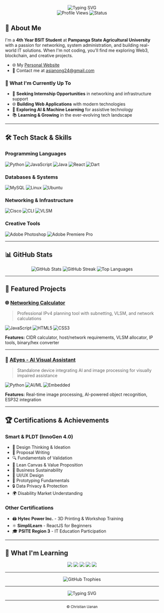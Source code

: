 <div align="center">
  <img src="https://readme-typing-svg.herokuapp.com?font=Fira+Code&weight=500&size=28&pause=1000&color=22C55E&center=true&vCenter=true&width=600&height=100&lines=Christian+Uanan;Network+Enthusiast;Creative+Problem+Solver" alt="Typing SVG" />
</div>

<div align="center">
  <img src="https://komarev.com/ghpvc/?username=yuoonnn&style=flat-square&color=22C55E" alt="Profile Views" />
  <img src="https://img.shields.io/badge/Status-Available%20for%20Opportunities-22C55E?style=flat-square" alt="Status" />
</div>


## 🚀 About Me

I'm a **4th Year BSIT Student** at **Pampanga State Agricultural University** with a passion for networking, system administration, and building real-world IT solutions. When I'm not coding, you'll find me exploring Web3, blockchain, and creative projects.

- 🌐 My <a href="https://chrisou.vercel.app/" target="_blank"> Personal Website</a>
- 📨 Contact me at <a href="mailto:asianong24@gmail.com"> asianong24@gmail.com </a>

### 🎯 What I'm Currently Up To
- 🔧 **Seeking Internship Opportunities** in networking and infrastructure support
- 🌐 **Building Web Applications** with modern technologies
- 🤖 **Exploring AI & Machine Learning** for assistive technology
- 📚 **Learning & Growing** in the ever-evolving tech landscape

---

## 🛠️ Tech Stack & Skills

### **Programming Languages**
![Python](https://img.shields.io/badge/-Python-3776AB?style=for-the-badge&logo=python&logoColor=white)
![JavaScript](https://img.shields.io/badge/-JavaScript-F7DF1E?style=for-the-badge&logo=javascript&logoColor=black)
![Java](https://img.shields.io/badge/-Java-ED8B00?style=for-the-badge&logo=openjdk&logoColor=white)
![React](https://img.shields.io/badge/-React-61DAFB?style=for-the-badge&logo=react&logoColor=black)
![Dart](https://img.shields.io/badge/-Dart-9AFF7C?style=for-the-badge&logo=dart&logoColor=1163CF)

### **Databases & Systems**
![MySQL](https://img.shields.io/badge/-MySQL-4479A1?style=for-the-badge&logo=mysql&logoColor=white)
![Linux](https://img.shields.io/badge/-Linux-FCC624?style=for-the-badge&logo=linux&logoColor=black)
![Ubuntu](https://img.shields.io/badge/-Ubuntu-E95420?style=for-the-badge&logo=ubuntu&logoColor=white)

### **Networking & Infrastructure**
![Cisco](https://img.shields.io/badge/-Cisco-1BA0D7?style=for-the-badge&logo=cisco&logoColor=white)
![CLI](https://img.shields.io/badge/-CLI-000000?style=for-the-badge&logo=gnu-bash&logoColor=white)
![VLSM](https://img.shields.io/badge/-VLSM-22C55E?style=for-the-badge&logo=network&logoColor=white)

### **Creative Tools**
![Adobe Photoshop](https://img.shields.io/badge/-Photoshop-31A8FF?style=for-the-badge&logo=adobe-photoshop&logoColor=white)
![Adobe Premiere Pro](https://img.shields.io/badge/-Premiere%20Pro-9999FF?style=for-the-badge&logo=adobe-premiere-pro&logoColor=white)

---

## 📊 GitHub Stats

<div align="center">
  <img src="https://github-readme-stats.vercel.app/api?username=yuoonnn&show_icons=true&theme=radical&hide_border=true&bg_color=0D1117&title_color=22C55E&icon_color=22C55E&text_color=FFFFFF" alt="GitHub Stats" />
  
  <img src="https://github-readme-streak-stats.herokuapp.com/?user=yuoonnn&theme=radical&hide_border=true&background=0D1117&stroke=22C55E&ring=22C55E&fire=22C55E&currStreakNum=FFFFFF&sideNums=22C55E&currStreakLabel=22C55E&sideLabels=22C55E&dates=FFFFFF" alt="GitHub Streak" />
  
  <img src="https://github-readme-stats.vercel.app/api/top-langs/?username=yuoonnn&layout=compact&theme=radical&hide_border=true&bg_color=0D1117&title_color=22C55E&text_color=FFFFFF" alt="Top Languages" />
</div>

---

## 🎯 Featured Projects

### 🌐 [Networking Calculator](https://yuoonnn.github.io/Networking-Calculator/)
> Professional IPv4 planning tool with subnetting, VLSM, and network calculations

![JavaScript](https://img.shields.io/badge/-JavaScript-F7DF1E?style=flat&logo=javascript&logoColor=black)
![HTML5](https://img.shields.io/badge/-HTML5-E34F26?style=flat&logo=html5&logoColor=white)
![CSS3](https://img.shields.io/badge/-CSS3-1572B6?style=flat&logo=css3&logoColor=white)

**Features:** CIDR calculator, host/network requirements, VLSM allocator, IP tools, binary/hex converter

---

### 🤖 [AEyes - AI Visual Assistant](https://github.com/yuoonnn/AEyes)
> Standalone device integrating AI and image processing for visually impaired assistance

![Python](https://img.shields.io/badge/-Python-3776AB?style=flat&logo=python&logoColor=white)
![AI/ML](https://img.shields.io/badge/-AI%2FML-FF6B6B?style=flat&logo=tensorflow&logoColor=white)
![Embedded](https://img.shields.io/badge/-Embedded-4ECDC4?style=flat&logo=raspberry-pi&logoColor=white)

**Features:** Real-time image processing, AI-powered object recognition, ESP32 integration

---


## 🏆 Certifications & Achievements

### **Smart & PLDT (InnoGen 4.0)**
- 🎯 Design Thinking & Ideation
- 📝 Proposal Writing
- 🔍 Fundamentals of Validation
- 🚀 Lean Canvas & Value Proposition
- 💼 Business Sustainability
- 🎨 UI/UX Design
- 🔧 Prototyping Fundamentals
- 🔒 Data Privacy & Protection
- 🌍 Disability Market Understanding

### **Other Certifications**
- 🖨️ **Hytec Power Inc.** - 3D Printing & Workshop Training
- ⚛️ **SimpliLearn** - ReactJS for Beginners
- 🎓 **PSITE Region 3** - IT Education Participation

---

## 🌟 What I'm Learning

<div align="center">
  <img src="https://img.shields.io/badge/-Web3-000000?style=for-the-badge&logo=web3.js&logoColor=white" />
  <img src="https://img.shields.io/badge/-Blockchain-000000?style=for-the-badge&logo=bitcoin&logoColor=white" />
  <img src="https://img.shields.io/badge/-Trading-000000?style=for-the-badge&logo=tradingview&logoColor=white" />
  <img src="https://img.shields.io/badge/-Networking-000000?style=for-the-badge&logo=cisco&logoColor=white" />
  <img src="https://img.shields.io/badge/-Cybersecurity-000000?style=for-the-badge&logo=kalilinux&logoColor=white" />
</div>

---

<div align="center">
  <img src="https://github-profile-trophy.vercel.app/?username=yuoonnn&theme=radical&no-frame=true&no-bg=false&margin-w=4" alt="GitHub Trophies" />
</div>

---

<div align="center">
  <img src="https://readme-typing-svg.herokuapp.com?font=Fira+Code&weight=500&size=20&pause=1000&color=22C55E&center=true&vCenter=true&width=600&height=50&lines=Thanks+for+visiting+my+profile!;Let's+build+something+amazing+together!;Happy+coding!+%F0%9F%9A%80" alt="Typing SVG" />
</div>

---

<div align="center">
  <sub>© Christian Uanan</sub>
</div>
